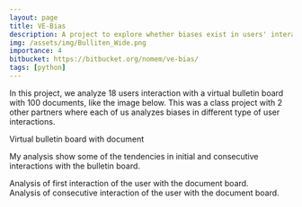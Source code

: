 ```yaml
---
layout: page
title: VE-Bias
description: A project to explore whether biases exist in users' interaction in an immersive virtual space to think
img: /assets/img/Bulliten_Wide.png
importance: 4
bitbucket: https://bitbucket.org/nomem/ve-bias/
tags: [python]
---
```


In this project, we analyze 18 users interaction with a virtual bulletin board with 100 documents, like the image below. This was a class project with 2 other partners where each of us  analyzes biases in different type of user interactions.


<div class="row">
    <div class="col-sm mt-3 mt-md-0">
        <img class="img-fluid rounded z-depth-1" src="{{ '/assets/img/Bulliten_Wide.png' | relative_url }}" alt="" title="example image"/>
    </div>
</div>
<div class="caption">
    Virtual bulletin board with document
</div>

My analysis show some of the tendencies in initial and consecutive interactions with the bulletin board.


<div class="row justify-content-sm-center">
    <div class="col-sm-6 mt-3 mt-md-0">
        <img class="img-fluid rounded z-depth-1" src="{{ '/assets/img/init_int_row.png' | relative_url }}" alt="" title="example image"/>
    </div>
    <div class="col-sm-6 mt-3 mt-md-0">
        <img class="img-fluid rounded z-depth-1" src="{{ '/assets/img/init_int_col.png' | relative_url }}" alt="" title="example image"/>
    </div>
</div>
<div class="caption">
    Analysis of first interaction of the user with the document board.
</div>

<div class="row justify-content-sm-center">
    <div class="col-sm-6 mt-3 mt-md-0">
        <img class="img-fluid rounded z-depth-1" src="{{ '/assets/img/sub_int_row.png' | relative_url }}" alt="" title="example image"/>
    </div>
    <div class="col-sm-6 mt-3 mt-md-0">
        <img class="img-fluid rounded z-depth-1" src="{{ '/assets/img/sub_int_col.png' | relative_url }}" alt="" title="example image"/>
    </div>
</div>
<div class="caption">
    Analysis of consecutive interaction of the user with the document board.
</div>




